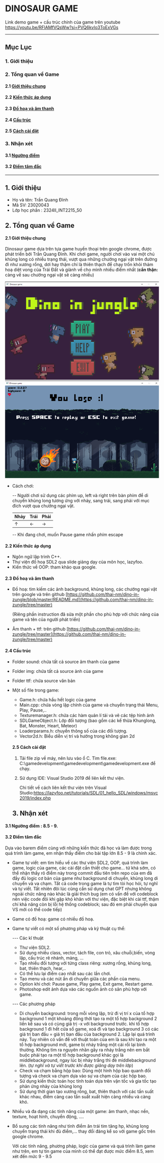 # DINOSAUR GAME


Link demo game + cấu trúc chính của game trên youtube https://youtu.be/RFlAMfVQsWw?si=PVQ6kvlo3ToExVGs

-----
## Mục Lục

### 1. Giới thiệu

### 2. Tổng quan về Game

#### 2.1 [Giới thiệu chung](#intro) 
#### 2.2 [Kiến thức áp dụng](#kiến-thức)
#### 2.3 [Đồ hoạ và âm thanh](#sound)
#### 2.4 [Cấu trúc](#cấu-trúc)
#### 2.5 [Cách cài đặt](#cài-đặt)
### 3. Nhận xét

  #### 3.1 [Ngưỡng điểm](#ngưỡng-điểm)
  #### 3.2 [Điểm tâm đắc](#lý-do)

-----

## 1. Giới thiệu 
- Họ và tên: Trần Quang Đỉnh
- Mã SV: 23020043
- Lớp học phần : 2324ll_INT2215_50
  
## 2. Tổng quan về Game
#### 2.1 Giới thiệu chung <a name="intro"></a>
Dinosaur game dựa trên tựa game huyền thoại trên google chrome, được phát triển bởi Trần Quang Đỉnh. Khi chơi game, người chơi vào vai một chú khủng long có nhiều trạng thái, vượt qua những chướng ngại vật trên đường đi như xương rồng, dơi hay thậm chí là thiên thạch để chạy trốn khỏi thảm hoạ diệt vong của Trái Đất và giành về cho mình nhiều điểm nhất (**cẩn thận:** càng về sau chướng ngại vật sẽ càng nhiều)

![](gamedevelopment/img/demo1.png)
![](gamedevelopment/img/demo2.png)

- Cách chơi:
  
  -- Người chơi sử dụng các phím up, left và right trên bàn phím để di chuyển khủng long tương ứng với nhảy, sang trái, sang phải với mục đích vượt qua chướng ngại vật.

  | Nhảy | Trái | Phải |
  |------|------|------|
  |   ↑  |  ←   |  →   |

   -- Khi đang chơi, muốn Pause game nhấn phím escape
#### 2.2 Kiến thức áp dụng <a name="kiến-thức"></a>
- Ngôn ngữ lập trình C++.
- Thư viện đồ hoạ SDL2 qua slide giảng dạy của môn học, lazyfoo.
- Kiến thức về OOP: tham khảo qua google.
#### 2.3 Đồ hoạ và âm thanh <a name="sound"></a>
- Đồ hoạ: tìm kiếm các ảnh background, khủng long, các chướng ngại vật trên google và trên github [https://github.com/thai-nm/dino-in-zungle/blob/master/README.md](https://github.com/thai-nm/dino-in-zungle/tree/master)

  (Riêng phần instruction đã sửa một phần cho phù hợp với chức năng của game và tên của người phát triển) 
- Âm thanh + ttf: trên github [https://github.com/thai-nm/dino-in-zungle/tree/master](https://github.com/thai-nm/dino-in-zungle/tree/master)
#### 2.4 Cấu trúc <a name="cấu-trúc"></a>
- Folder sound: chứa tất cả source âm thanh của game
- Folder img: chứa tất cả source ảnh của game
- Folder ttf: chứa source văn bản
- Một số file trong game:

    - Game.h: chứa hầu hết logic của game
    - Main.cpp: chứa vòng lặp chính của game và chuyển trạng thái Menu, Play, Pause,..
    - Texturemanager.h: chứa các hàm quản lí tải và vẽ các tệp hình ảnh
    - SDLGameObject.h: Lớp đối tượng (bao gồm các kế thừa Khunglong, Bat, Monster, Heart, Meteor)
    - Loaderparams.h: chuyển thông số của các đối tượng.
    - Vector2d.h: Biểu diễn vị trí và hướng trong không gian 2d
  #### 2.5 Cách cài đặt <a name="cài-đặt"></a>
  
   1. Tải file zip về máy, nên lưu vào ổ C. Tìm file.exe: C:\gamedevelopment\gamedevelopment\gamedevelopment.exe để chạy.
   2. Sử dụng IDE: Visual Studio 2019 để liên kết thư viện.
      
      Chi tiết về cách liên kết thư viện trên Visual Studio:https://lazyfoo.net/tutorials/SDL/01_hello_SDL/windows/msvc2019/index.php
      
  ## 3. Nhận xét
#### 3.1 Ngưỡng điểm<a name="ngưỡng-điểm"></a>  **: 8.5 - 9**. 
#### 3.2 Điểm tâm đắc<a name="lý-do"></a>
Dựa vào barem điểm cùng với những kiến thức đã học và làm được trong quá trình làm game, em nhận thấy điểm cho bài tập lớn 8.5 - 9 là chính xác.
-  Game tự viết: em tìm hiểu về các thư viện SDL2, OOP, quá trình làm game, logic của game, các cài đặt cần thiết cho game... từ khá sớm, có thể nhận thấy rõ điểm này trong commit đầu tiên trên repo của em đã đầy đủ logic cơ bản của game như background di chuyển, khủng long di chuyển và va chạm. Tất cả code trong game là tự tìm tòi học hỏi, tự nghĩ và tự viết. Tất nhiên đôi lúc cũng cần sử dụng chat GPT nhưng không ngoài chức năng nào khác là giải thích bug (em có vấn đề với codeblock nên việc code đôi khi gặp khó khăn với thư viện, đặc biệt khi cài ttf, thậm chí khả năng còn bị lỗi hệ thống codeblock; sau đó em phải chuyển qua VS mới có thể code tiếp)
-  Game có đồ hoạ: game có nhiều đồ hoạ.
- Game tự viết có một số phương pháp và kỹ thuật cụ thể:

   --- Các kĩ thuật
  - Thư viện SDL2.
  - Sử dụng nhiều class, vector, tách file, con trỏ, xâu chuỗi,biến, vòng lặp, cấu trúc rẽ nhánh, mảng, ...
  - Tạo nhiều đối tượng với từng class riêng: xương rồng, khủng long, bat, thiên thạch, hear,..
  - Có thể lưu lại điểm cao nhất sau các lần chơi.
  - Tạo menu và các nút ấn di chuyển giữa các phần của menu.
  - Option khi chơi: Pause game, Play game, Exit game, Restart game.
  - Photoshop edit ảnh dựa vào các nguồn ảnh có sãn phù hợp với game.
    
  --- Các phương pháp
  - Di chuyển background: trong mỗi vòng lặp, trừ đi vị trí x của tổ hợp background 1 một khoảng đồng thời tạo ra một tổ hợp background 2 liền kề sau và có cùng giá trị -x với background trước. khi tổ hợp background 1 đi hết cửa sổ game, xoá đi và tạo background 3 có các giá trị ban đầu = giá trị ban đầu của background 2. Lặp lại quá trình này. Tuy nhiên có vấn đề với thuật toán của em là sau khi tạo ra một tổ hợp background mới, game bị nháy trắng một cái rồi lại bình thường. Không tìm ra nguyên nhân gây ra nháy trắng nên em bắt buộc phải tạo ra một tổ hợp background khác gọi là middlebackground, ngay lúc bị nháy trắng thì đè middlebackground lên. (*tự nghĩ và tự viết trước khi được giảng dạy trên lớp*)
  - Check va chạm bằng hộp bao: Dùng một hình hộp bao quanh đối tượng và check va chạm dựa vào sự va chạm của các hộp bao.
  - Sử dụng kiến thức toán học tính toán dựa trên vận tốc và gia tốc tạo phản ứng nhảy của khủng long
  - Sử dụng thời gian tạo xương rồng, bat, thiên thạch với các tần suất khác nhau, điểm càng cao tần suất xuất hiện càng nhiều và càng khó.
- Nhiều và đa dạng các tính năng của một game: âm thanh, nhạc nền, texture, hoạt hình, chuyển động, ....
- Bổ sung các tính năng như tính điểm ăn trái tim tăng hp, khủng long chuyển trạng thái khi đủ điểm,... thay đổi đáng kể so với game gốc trên google chrome.

  Với các tính năng, phương pháp, logic của game và quá trình làm game như trên, em tự tin game của mình có thể đạt được mức điểm 8.5, xem xét đến mức 9 - 9.5
  

